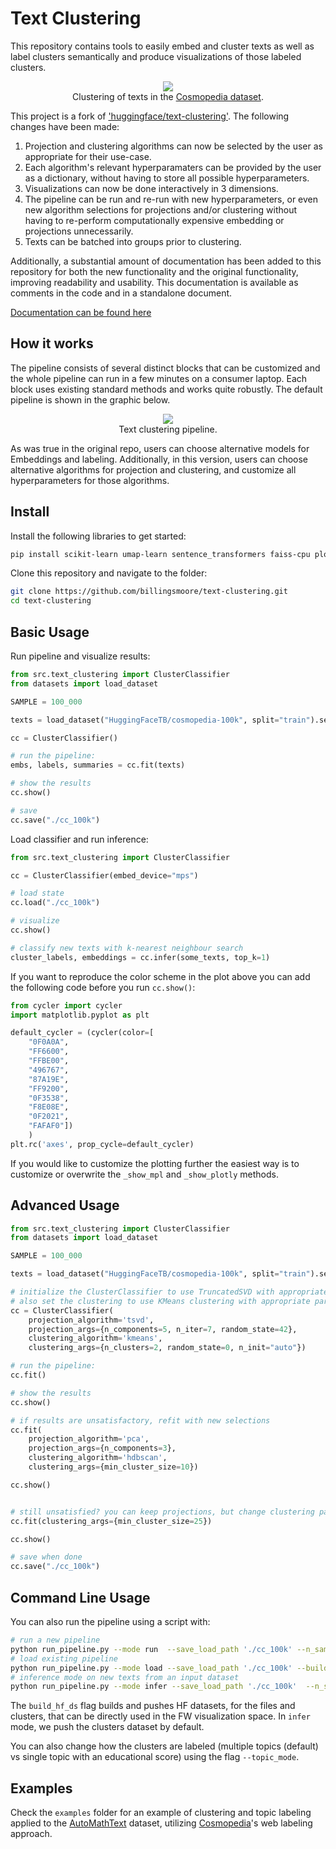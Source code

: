 # Text Clustering

This repository contains tools to easily embed and cluster texts as well as label clusters semantically and produce visualizations of those labeled clusters. 

<center><img src="https://cdn-uploads.huggingface.co/production/uploads/61c141342aac764ce1654e43/jMKGaE_UnEfH3j8iZYXVN.png"></center>
<center>Clustering of texts in the <a href="https://huggingface.co/datasets/HuggingFaceTB/cosmopedia">Cosmopedia dataset</a>.</center>

This project is a fork of ['huggingface/text-clustering'](https://github.com/huggingface/text-clustering). The following changes have been made:

1. Projection and clustering algorithms can now be selected by the user as appropriate for their use-case.
2. Each algorithm's relevant hyperparamaters can be provided by the user as a dictionary, without having to store all possible hyperparameters.
3. Visualizations can now be done interactively in 3 dimensions.
4. The pipeline can be run and re-run with new hyperparameters, or even new algorithm selections for projections and/or clustering without having to re-perform computationally expensive embedding or projections unnecessarily. 
5. Texts can be batched into groups prior to clustering.

Additionally, a substantial amount of documentation has been added to this repository for both the new functionality and the original functionality, improving readability and usability. This documentation is available as comments in the code and in a standalone document.

[Documentation can be found here](/docs/ClusterClassifier.md)

## How it works
The pipeline consists of several distinct blocks that can be customized and the whole pipeline can run in a few minutes on a consumer laptop. Each block uses existing standard methods and works quite robustly. The default pipeline is shown in the graphic below.

<center><img src="https://huggingface.co/datasets/lvwerra/admin/resolve/main/text-clustering.png"></center>
<center>Text clustering pipeline.</center>

As was true in the original repo, users can choose alternative models for Embeddings and labeling. Additionally, in this version, users can choose alternative algorithms for projection and clustering, and customize all hyperparameters for those algorithms.

## Install 

Install the following libraries to get started:
```bash
pip install scikit-learn umap-learn sentence_transformers faiss-cpu plotly matplotlib datasets
```
Clone this repository and navigate to the folder:
```bash
git clone https://github.com/billingsmoore/text-clustering.git
cd text-clustering
```

## Basic Usage

Run pipeline and visualize results:

```python
from src.text_clustering import ClusterClassifier
from datasets import load_dataset

SAMPLE = 100_000

texts = load_dataset("HuggingFaceTB/cosmopedia-100k", split="train").select(range(SAMPLE))["text"]

cc = ClusterClassifier()

# run the pipeline:
embs, labels, summaries = cc.fit(texts)

# show the results
cc.show()

# save 
cc.save("./cc_100k")
```

Load classifier and run inference:
```python
from src.text_clustering import ClusterClassifier

cc = ClusterClassifier(embed_device="mps")

# load state
cc.load("./cc_100k")

# visualize
cc.show()

# classify new texts with k-nearest neighbour search
cluster_labels, embeddings = cc.infer(some_texts, top_k=1)
```

If you want to reproduce the color scheme in the plot above you can add the following code before you run `cc.show()`:
```python
from cycler import cycler
import matplotlib.pyplot as plt

default_cycler = (cycler(color=[
    "0F0A0A",
    "FF6600",
    "FFBE00",
    "496767",
    "87A19E",
    "FF9200",
    "0F3538",
    "F8E08E",
    "0F2021",
    "FAFAF0"])
    )
plt.rc('axes', prop_cycle=default_cycler)
```
If you would like to customize the plotting further the easiest way is to customize or overwrite the `_show_mpl` and `_show_plotly` methods.

## Advanced Usage

```python
from src.text_clustering import ClusterClassifier
from datasets import load_dataset

SAMPLE = 100_000

texts = load_dataset("HuggingFaceTB/cosmopedia-100k", split="train").select(range(SAMPLE))["text"]

# initialize the ClusterClassifier to use TruncatedSVD with appropriate params
# also set the clustering to use KMeans clustering with appropriate params
cc = ClusterClassifier(
    projection_algorithm='tsvd', 
    projection_args={n_components=5, n_iter=7, random_state=42},
    clustering_algorithm='kmeans',
    clustering_args={n_clusters=2, random_state=0, n_init="auto"})

# run the pipeline:
cc.fit()

# show the results
cc.show()

# if results are unsatisfactory, refit with new selections
cc.fit(
    projection_algorithm='pca', 
    projection_args={n_components=3},
    clustering_algorithm='hdbscan',
    clustering_args={min_cluster_size=10})

cc.show()


# still unsatisfied? you can keep projections, but change clustering params
cc.fit(clustering_args={min_cluster_size=25})

cc.show()

# save when done
cc.save("./cc_100k")
```

## Command Line Usage

You can also run the pipeline using a script with:
```bash
# run a new pipeline
python run_pipeline.py --mode run  --save_load_path './cc_100k' --n_samples 100000 --build_hf_ds
# load existing pipeline
python run_pipeline.py --mode load --save_load_path './cc_100k' --build_hf_ds
# inference mode on new texts from an input dataset
python run_pipeline.py --mode infer --save_load_path './cc_100k'  --n_samples <NB_INFERENCE_SAMPLES> --input_dataset <HF_DATA_FOR_INFERENCE>
```
The `build_hf_ds` flag builds and pushes HF datasets, for the files and clusters, that can be directly used in the FW visualization space. In `infer` mode, we push the clusters dataset by default.

You can also change how the clusters are labeled (multiple topics (default) vs single topic with an educational score) using the flag `--topic_mode`.

## Examples

Check the `examples` folder for an example of clustering and topic labeling applied to the [AutoMathText](https://huggingface.co/datasets/math-ai/AutoMathText/) dataset, utilizing [Cosmopedia](https://huggingface.co/datasets/HuggingFaceTB/cosmopedia)'s web labeling approach.
